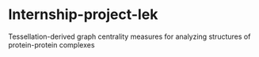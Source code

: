 # Internship-project-lek
Tessellation-derived graph centrality measures for analyzing structures of protein-protein complexes
